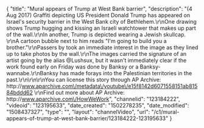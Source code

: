 {
    "title": "Mural appears of Trump at West Bank barrier",
    "description": "(4 Aug 2017) Graffiti depicting US President Donald Trump has appeared on Israel's security barrier in the West Bank city of Bethlehem.\r\nOne drawing shows Trump hugging and kissing an Israeli watchtower that makes up part of the wall.\r\nIn another, Trump is depicted wearing a Jewish skullcap. \r\nA cartoon bubble next to him reads \"I'm going to build you a brother.\"\r\nPassers by took an immediate interest in the image as they lined up to take photos by the wall.\r\nThe images carried the signature of an artist going by the alias @Lushsux, but it wasn't immediately clear if the work found early on Friday was done by Banksy or a Banksy-wannabe.\r\nBanksy has made forays into the Palestinian territories in the past.\r\n\r\n\r\nYou can license this story through AP Archive: http:\/\/www.aparchive.com\/metadata\/youtube\/e15f8142d6071558151ab81584bddd62 \r\nFind out more about AP Archive: http:\/\/www.aparchive.com\/HowWeWork",
    "channelid": "123184222",
    "videoid": "123195633",
    "date_created": "1502278235",
    "date_modified": "1508437327",
    "type": "",
    "layout": "channelVideo",
    "url": "\/c1\/mural-appears-of-trump-at-west-bank-barrier\/123184222-123195633"
}